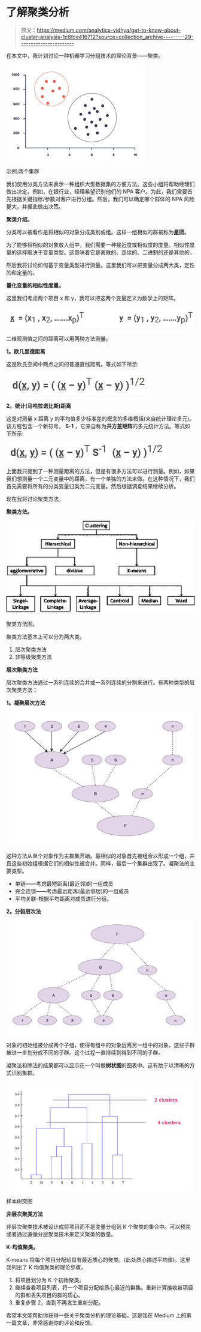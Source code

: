 # 了解聚类分析

> 原文：<https://medium.com/analytics-vidhya/get-to-know-about-cluster-analysis-1c6fce416712?source=collection_archive---------29----------------------->

在本文中，我计划讨论一种机器学习分组技术的理论背景——聚类。

![](img/b4947c8444c6afbeb166095989d2c56f.png)

示例:两个集群

我们使用分类方法来表示一种组织大型数据集的方便方法。这些小组将帮助经理们做出决定。例如，在银行业，经理希望识别他们的 NPA 客户。为此，我们需要首先根据关键指标/参数对客户进行分组。然后，我们可以确定哪个群体的 NPA 风险更大，并据此做出决策。

**聚类介绍。**

分类可以被看作是将相似的对象分成类别或组。这样一组相似的群被称为**星团**。

为了能够将相似的对象放入组中，我们需要一种接近度或相似度的度量。相似性度量的选择取决于变量类型。这意味着它是离散的、连续的、二进制的还是其他的..

然后我将讨论如何基于变量类型进行测量。这里我们可以把变量分成两大类，定性的和定量的。

**量化变量的相似性度量。**

这里我们考虑两个项目 x 和 y，我可以把这两个变量定义为数学上的矩阵。

![](img/0a523f0cd0856df260f7f279667fe24a.png)

二维观测值之间的距离可以用两种方法测量。

**1。欧几里德距离**

这是欧氏空间中两点之间的普通直线距离。等式如下所示:

![](img/2c878b118558e2a6b226e9d2ee07bf21.png)

**2。统计(马哈拉诺比斯)距离**

这是对测量 x 距离 y 的平均值多少标准差的概念的多维概括(来自统计理论多元)。该方程包含一个新符号， **S-1** ，它来自称为**共方差矩阵**的多元统计方法。等式如下所示:

![](img/e19f0609577dc7874d2a648b351fee59.png)

上面我只提到了一种测量距离的方法，但是有很多方法可以进行测量。例如，如果我们想测量一个二元变量中的距离，有一个单独的方法来做。在这种情况下，我们首先需要将所有的分类变量归类为二元变量。然后根据调查结果继续分析。

现在我将讨论聚类方法。

**聚类方法。**

![](img/5738b820424cb235eecd1b40925fe71a.png)

聚类方法图。

聚类方法基本上可以分为两大类。

1.  层次聚类方法
2.  非等级聚类方法

**层次聚类方法**

层次聚类方法通过一系列连续的合并或一系列连续的分割来进行。有两种类型的层次聚类方法；

**1。凝聚层次方法**

![](img/76cc3374bfbbdfe4c33a767fdffa4941.png)

这种方法从单个对象作为主群集开始。最相似的对象首先被组合以形成一个组，并且这些初始组根据它们的相似性被合并。同样，最后一个集群出现了。凝聚法的主要类型。

*   单链——考虑最短距离(最近邻)的一组成员
*   完全连锁——考虑最远距离(最远邻居)的一组成员
*   平均关联-根据平均距离对成员进行分组。

**2。分裂层次法**

![](img/736554ab4c6e36defdcda1ef66de3bbc.png)

对象的初始组被分成两个子组，使得每组中的对象远离另一组中的对象。这些子群被进一步划分成不同的子群。这个过程一直持续到得到不同的子群。

凝聚法和除法的结果都可以显示在一个叫做**树状图**的图表中。这有助于以清晰的方式识别集群。

![](img/3a74a9036a38fef34fb023dcebae1758.png)

样本树突图

**非层次聚类方法**

非层次聚类技术被设计成将项目而不是变量分组到 K 个聚类的集合中。可以预先或者通过遵循分层聚类技术来定义聚类的数量。

**K-均值聚类。**

K-means 将每个项目分配给具有最近质心的聚类。(此处质心描述平均值)。这里我列出了 K 均值聚类的理论步骤。

1.  将项目划分为 K 个初始聚类。
2.  继续查看项目列表，将一个项目分配给质心最近的群集。重新计算接收新项目的群和丢失项目的群的质心。
3.  重复步骤 2，直到不再发生重新分配。

希望本文能帮助你获得一些关于聚类分析的理论基础。这是我在 Medium 上的第一篇文章，非常感谢你的评论和反馈。